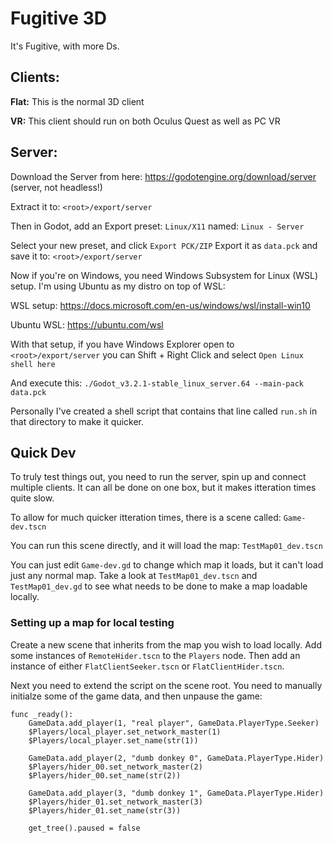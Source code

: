# Fugitive 3D
It's Fugitive, with more Ds.

## Clients:
**Flat:** This is the normal 3D client

**VR:** This client should run on both Oculus Quest as well as PC VR

## Server:
Download the Server from here:
https://godotengine.org/download/server
(server, not headless!)

Extract it to: `<root>/export/server`

Then in Godot, add an Export preset:
`Linux/X11` named: `Linux - Server`

Select your new preset, and click `Export PCK/ZIP`
Export it as `data.pck` and save it to: `<root>/export/server`

Now if you're on Windows, you need Windows Subsystem for Linux (WSL) setup. I'm using Ubuntu as my distro on top of WSL:

WSL setup: https://docs.microsoft.com/en-us/windows/wsl/install-win10

Ubuntu WSL: https://ubuntu.com/wsl

With that setup, if you have Windows Explorer open to `<root>/export/server` you can Shift + Right Click and select `Open Linux shell here`

And execute this:
`./Godot_v3.2.1-stable_linux_server.64 --main-pack data.pck`

Personally I've created a shell script that contains that line called `run.sh` in that directory to make it quicker.


## Quick Dev
To truly test things out, you need to run the server, spin up and connect multiple clients. It can all be done on one box, but it makes itteration times quite slow.

To allow for much quicker itteration times, there is a scene called: `Game-dev.tscn`

You can run this scene directly, and it will load the map: `TestMap01_dev.tscn`

You can just edit `Game-dev.gd` to change which map it loads, but it can't load just any normal map. Take a look at `TestMap01_dev.tscn` and `TestMap01_dev.gd` to see what needs to be done to make a map loadable locally.

### Setting up a map for local testing
Create a new scene that inherits from the map you wish to load locally. Add some instances of `RemoteHider.tscn` to the `Players` node. Then add an instance of either `FlatClientSeeker.tscn` or `FlatClientHider.tscn`.

Next you need to extend the script on the scene root.
You need to manually initialze some of the game data, and then unpause the game:
```gdscript
func _ready():
	GameData.add_player(1, "real player", GameData.PlayerType.Seeker)
	$Players/local_player.set_network_master(1)
	$Players/local_player.set_name(str(1))
	
	GameData.add_player(2, "dumb donkey 0", GameData.PlayerType.Hider)
	$Players/hider_00.set_network_master(2)
	$Players/hider_00.set_name(str(2))
	
	GameData.add_player(3, "dumb donkey 1", GameData.PlayerType.Hider)
	$Players/hider_01.set_network_master(3)
	$Players/hider_01.set_name(str(3))
	
	get_tree().paused = false
```